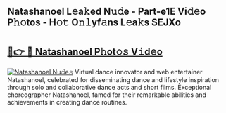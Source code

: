 ## Natashanoel L𝚎a𝚔ed N𝚞𝚍e - Part-e1E Vi𝚍𝚎o P𝚑𝚘tos - H𝚘𝚝 O𝚗𝚕yf𝚊ns L𝚎a𝚔s SEJXo

# <h2><a href="http://kfe1ayd.oniu.top/?m=Natashanoel">🔗👉 🔴 Natashanoel P𝚑ot𝚘𝚜 V𝚒d𝚎o</a></h2>

[![Natashanoel Nu𝚍e𝚜](https://i.imgur.com/0qMVB7G.gif)](http://kfe1ayd.oniu.top/?m=Natashanoel)
Virtual dance innovator and web entertainer Natashanoel, celebrated for disseminating dance and lifestyle inspiration through solo and collaborative dance acts and short films. Exceptional choreographer Natashanoel, famed for their remarkable abilities and achievements in creating dance routines.  
